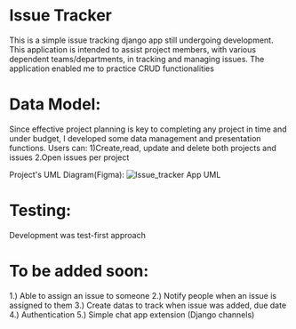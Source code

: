 # Issue Tracker

This is a simple issue tracking django app still undergoing development. This application is intended to assist project members, with various dependent 
teams/departments, in tracking and managing issues. The application enabled me to practice CRUD functionalities

# Data Model:
Since effective project planning is key to completing any project in time and under budget, I developed some data management
and presentation functions.
  Users can:
           1)Create,read, update and delete both  projects and issues
           2.Open issues per project
           
Project's UML Diagram(Figma):
![Issue_tracker App UML](https://user-images.githubusercontent.com/84946242/147383555-2295cc3e-2597-4ce6-8be7-73dbb5d7426e.jpg)

# Testing:
Development was test-first approach

# To be added soon:
1.) Able to assign an issue to someone
2.) Notify people when an issue is assigned to them
3.) Create datas to track when issue was added, due date 
4.) Authentication
5.) Simple chat app extension (Django channels)

